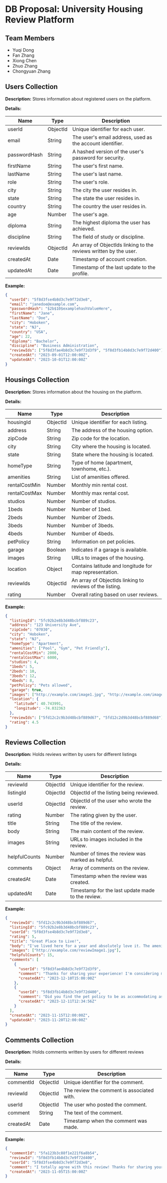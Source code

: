 # DB Proposal: University Housing Review Platform

## Team Members

- Yuqi Dong
- Fan Zhang
- Xiong Chen
- Zhuo Zhang
- Chongyuan Zhang





## Users Collection

**Description:** Stores information about registered users on the platform.

**Details:**

| Name         | Type     | Description                                                       |
|--------------|----------|-------------------------------------------------------------------|
| userId       | ObjectId | Unique identifier for each user.                                  |
| email        | String   | The user's email address, used as the account identifier.         |
| passwordHash | String   | A hashed version of the user's password for security.             |
| firstName    | String   | The user's first name.                                            |
| lastName     | String   | The user's last name.                                             |
| role         | String   | The user's role.                                                  |
| city         | String   | The city the user resides in.                                     |
| state        | String   | The state the user resides in.                                    |
| country      | String   | The country the user resides in.                                  |
| age          | Number   | The user's age.                                                   |
| diploma      | String   | The highest diploma the user has achieved.                        |
| discipline   | String   | The field of study or discipline.                                 |
| reviewIds    | ObjectId | An array of ObjectIds linking to the reviews written by the user. |
| createdAt    | Date     | Timestamp of account creation.                                    |
| updatedAt    | Date     | Timestamp of the last update to the profile.                      |

**Example:**

```json
{
  "userId": "5f8d3fse4b8d3c7e9f72d3e8",
  "email": "janedoe@example.com",
  "passwordHash": "$2b$10$examplehashValueHere",
  "firstName": "Jane",
  "lastName": "Doe",
  "city": "Hoboken",
  "state": "NJ",
  "country": "USA",
  "age": 22,
  "diploma": "Bachelor",
  "discipline": "Business Administration",
  "reviewIds": ["5f8d3fae4b8d3c7e9f72d3f9", "5f8d3fb14b8d3c7e9f72d400"],
  "createdAt": "2023-09-01T12:00:00Z",
  "updatedAt": "2023-10-01T12:00:00Z"
}
```






## Housings Collection

**Description:** Stores information about the housing on the platform.

**Details:**

| Name          | Type     | Description                                              |
|---------------|----------|----------------------------------------------------------|
| housingId     | ObjectId | Unique identifier for each listing.                      |
| address       | String   | The address of the housing option.                       |
| zipCode       | String   | Zip code for the location.                               |
| city          | String   | City where the housing is located.                       |
| state         | String   | State where the housing is located.                      |
| homeType      | String   | Type of home (apartment, townhome, etc.).                |
| amenities     | String   | List of amenities offered.                               |
| rentalCostMin | Number   | Monthly min rental cost.                                 |
| rentalCostMax | Number   | Monthly max rental cost.                                 |
| studios       | Number   | Number of studios.                                       |
| 1beds         | Number   | Number of 1bed.                                          |
| 2beds         | Number   | Number of 2beds.                                         |
| 3beds         | Number   | Number of 3beds.                                         |
| 4beds         | Number   | Number of 4beds.                                         |
| petPolicy     | String   | Information on pet policies.                             |
| garage        | Boolean  | Indicates if a garage is available.                      |
| images        | String   | URLs to images of the housing.                           |
| location      | Object   | Contains latitude and longitude for map representation.  |
| reviewIds     | ObjectId | An array of ObjectIds linking to reviews of the listing. |
| rating        | Number   | Overall rating based on user reviews.                    |

**Example:**

```json
{
  "listingId": "5fc92b2e8b3d48bcbf889c23",
  "address": "123 University Ave",
  "zipCode": "07030",
  "city": "Hoboken",
  "state": "NJ",
  "homeType": "Apartment",
  "amenities": ["Pool", "Gym", "Pet Friendly"],
  "rentalCostMin": 2000,
  "rentalCostMax": 6000,
  "studios": 4,
  "1beds": 5,
  "2beds": 10,
  "3beds": 12,
  "4beds": 8,
  "petPolicy": "Pets allowed",
  "garage": true,
  "images": ["http://example.com/image1.jpg", "http://example.com/image2.jpg"],
  "location": {
    "latitude": 40.743991,
    "longitude": -74.032363
  },
  "reviewIds": ["5fd12c2c9b3d48bcbf889d67", "5fd12c2d9b3d48bcbf889d68"],
  "rating": 4.5
}
```







## Reviews Collection

**Description:** Holds reviews written by users for different listings

**Details:**

| Name          | Type     | Description                                       |
|---------------|----------|---------------------------------------------------|
| reviewId      | ObjectId | Unique identifier for the review.                 |
| listingId     | ObjectId | ObjectId of the listing being reviewed.           |
| userId        | ObjectId | ObjectId of the user who wrote the review.        |
| rating        | Number   | The rating given by the user.                     |
| title         | String   | The title of the review.                          |
| body          | String   | The main content of the review.                   |
| images        | String   | URLs to images included in the review.            |
| helpfulCounts | Number   | Number of times the review was marked as helpful. |
| comments      | Object   | Array of comments on the review.                  |
| createdAt     | Date     | Timestamp when the review was created.            |
| updatedAt     | Date     | Timestamp for the last update made to the review. |

**Example:**

```json
{
  "reviewId": "5fd12c2c9b3d48bcbf889d67",
  "listingId": "5fc92b2e8b3d48bcbf889c23",
  "userId": "5f8d3fse4b8d3c7e9f72d3e8",
  "rating": 5,
  "title": "Great Place to Live!",
  "body": "I've lived here for a year and absolutely love it. The amenities are fantastic, and it's so close to the university. Highly recommend to anyone looking for a place in Hoboken.",
  "images": ["http://example.com/reviewImage1.jpg"],
  "helpfulCounts": 15,
  "comments": [
    {
      "userId": "5f8d3fae4b8d3c7e9f72d3f9",
      "comment": "Thanks for sharing your experience! I'm considering moving here.",
      "createdAt": "2023-12-10T15:00:00Z"
    },
    {
      "userId": "5f8d3fb14b8d3c7e9f72d400",
      "comment": "Did you find the pet policy to be as accommodating as advertised?",
      "createdAt": "2023-12-11T12:34:56Z"
    }
  ],
  "createdAt": "2023-11-15T12:00:00Z",
  "updatedAt": "2023-11-20T12:00:00Z"
}
```






## Comments Collection

**Description:** Holds comments written by users for different reviews

**Details:**

| Name       | Type      | Description                                       |
|------------|-----------|---------------------------------------------------|
| commentId  | ObjectId  | Unique identifier for the comment.                |
| reviewId   | ObjectId  | The review the comment is associated with.        |
| userId     | ObjectId  | The user who posted the comment.                  |
| comment    | String    | The text of the comment.                          |
| createdAt  | Date      | Timestamp when the comment was made.              |

**Example:**

```json
{
  "commentId": "5fa123b3c88f1e221f6a8b54",
  "reviewId": "5f8d3fb14b8d3c7e9f72d400",
  "userId": "5f8d3fse4b8d3c7e9f72d3e8",
  "comment": "I totally agree with this review! Thanks for sharing your experience.",
  "createdAt": "2023-11-05T15:00:00Z"
}
```